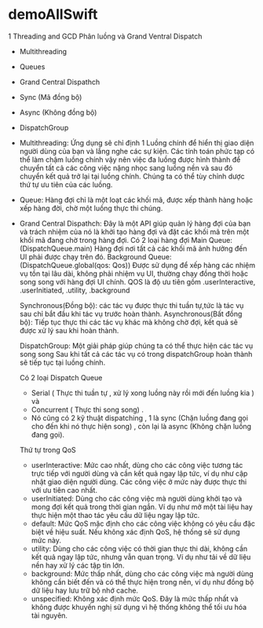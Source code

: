 # demoAllSwift
1 Threading and GCD
Phân luồng và Grand Ventral Dispatch
+ Multithreading
+ Queues
+ Grand Central Dispathch
+ Sync (Mã đồng bộ)
+ Async (Không đồng bộ)
+ DispatchGroup

 + Multithreading: Ứng dụng sẽ chỉ định 1 Luồng chính để hiển thị giao diện người dùng của bạn và lắng nghe các sự kiện. Các tính toán phức tạp có thể làm chậm luồng chính vậy nên việc đa luồng được hình thành để chuyển tất cả các công việc nặng nhọc sang luồng nền và sau đó chuyển kết quả trở lại tại luồng chính.
  Chúng ta có thể tùy chỉnh dược thứ tự ưu tiên của các luồng.
+ Queue: Hàng đợi chỉ là một loạt các khối mã, được xếp thành hàng hoặc xếp hàng đời, chờ một luồng thực thi chúng.
+ Grand Central Dispathch: Đây là một API giúp quản lý hàng đợi của bạn và trách nhiệm của nó là khởi tạo hàng đợi và đặt các khối mã trên một khối mã đang chờ trong hàng đợi.
  Có 2 loại hàng đợi
                     Main Queue:(DispatchQueue.main) Hàng đợi nơi tất cả các khối mã ảnh hưởng đến UI phải được chạy trên đó. 
                     Background Queue:(DispatchQueue.global(qos: Qos)) Được sử dụng để xếp hàng các nhiệm vụ tồn tại lâu dài, không phải nhiệm vụ UI, thường chạy đồng thời hoặc song song với hàng đợi UI chính. QOS là độ ưu tiên gồm .userInteractive, .userInitiated, .utility, .background

  Synchronous(Đồng bộ): các tác vụ được thực thi tuần tự,tức là tác vụ sau chỉ bắt đầu khi tác vụ trước hoàn thành.
  Asynchronous(Bất đồng bộ): Tiếp tục thực thi các tác vụ khác mà không chờ đợi, kết quả sẽ được xử lý sau khi hoàn thành.

  DispatchGroup: Một giải pháp giúp chúng ta có thể thực hiện các tác vụ song song Sau khi tất cả các tác vụ có trong dispatchGroup hoàn thành sẽ tiếp tục tại luồng chính.

  Có 2 loại Dispatch Queue
  + Serial ( Thực thi tuần tự , xử lý xong luồng này rồi mới đến luồng kia ) và
  + Concurrent ( Thực thi song song) .
  + Nó cũng có 2 kỹ thuật dispatching , 1 là sync (Chặn luồng đang gọi cho đến khi nó thực hiện song) , còn lại là async (Không chặn luồng đang gọi).
 
  Thứ tự trong QoS
  + userInteractive: Mức cao nhất, dùng cho các công việc tương tác trực tiếp với người dùng và cần kết quả ngay lập tức, ví dụ như cập nhật giao diện người dùng. Các công việc ở mức này được thực thi với ưu tiên cao nhất.
  + userInitiated: Dùng cho các công việc mà người dùng khởi tạo và mong đợi kết quả trong thời gian ngắn. Ví dụ như mở một tài liệu hay thực hiện một thao tác yêu cầu dữ liệu ngay lập tức.
  + default: Mức QoS mặc định cho các công việc không có yêu cầu đặc biệt về hiệu suất. Nếu không xác định QoS, hệ thống sẽ sử dụng mức này.
  + utility: Dùng cho các công việc có thời gian thực thi dài, không cần kết quả ngay lập tức, nhưng vẫn quan trọng. Ví dụ như tải về dữ liệu nền hay xử lý các tập tin lớn.
  + background: Mức thấp nhất, dùng cho các công việc mà người dùng không cần biết đến và có thể thực hiện trong nền, ví dụ như đồng bộ dữ liệu hay lưu trữ bộ nhớ cache.
  + unspecified: Không xác định mức QoS. Đây là mức thấp nhất và không được khuyến nghị sử dụng vì hệ thống không thể tối ưu hóa tài nguyên.

  
